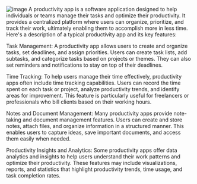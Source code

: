 ![image](https://github.com/abhishekjani08/Productivity-App/assets/88500027/520974b8-8bc7-40b5-9107-173c78f331c8)
A productivity app is a software application designed to help individuals or teams manage their tasks and optimize their productivity. It provides a centralized platform where users can organize, prioritize, and track their work, ultimately enabling them to accomplish more in less time. Here's a description of a typical productivity app and its key features:

Task Management:
A productivity app allows users to create and organize tasks, set deadlines, and assign priorities. Users can create task lists, add subtasks, and categorize tasks based on projects or themes. They can also set reminders and notifications to stay on top of their deadlines.

Time Tracking:
To help users manage their time effectively, productivity apps often include time tracking capabilities. Users can record the time spent on each task or project, analyze productivity trends, and identify areas for improvement. This feature is particularly useful for freelancers or professionals who bill clients based on their working hours.

Notes and Document Management:
Many productivity apps provide note-taking and document management features. Users can create and store notes, attach files, and organize information in a structured manner. This enables users to capture ideas, save important documents, and access them easily when needed.

Productivity Insights and Analytics:
Some productivity apps offer data analytics and insights to help users understand their work patterns and optimize their productivity. These features may include visualizations, reports, and statistics that highlight productivity trends, time usage, and task completion rates.






